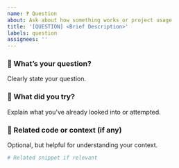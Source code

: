 ```yaml
---
name: ❓ Question
about: Ask about how something works or project usage
title: '[QUESTION] <Brief Description>'
labels: question
assignees: ''
---
```


### 🤔 What’s your question?

Clearly state your question.

### 🧠 What did you try?

Explain what you’ve already looked into or attempted.

### 📌 Related code or context (if any)

Optional, but helpful for understanding your context.

```python
# Related snippet if relevant
```
